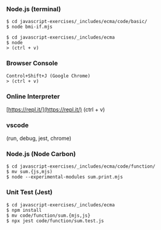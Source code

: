 ### Node.js (terminal)

```
$ cd javascript-exercises/_includes/ecma/code/basic/
$ node bmi-if.mjs
```

```
$ cd javascript-exercises/_includes/ecma
$ node
> (ctrl + v)
```

### Browser Console

```
Control+Shift+J (Google Chrome)
> (ctrl + v)
```

### Online Interpreter

[https://repl.it/](https://repl.it/) (ctrl + v)

### vscode 

(run, debug, jest, chrome)

### Node.js (Node Carbon)

```
$ cd javascript-exercises/_includes/ecma/code/function/
$ mv sum.{js,mjs)
$ node --experimental-modules sum.print.mjs
```

### Unit Test (Jest)

```
$ cd javascript-exercises/_includes/ecma
$ npm install
$ mv code/function/sum.{mjs,js}
$ npx jest code/function/sum.test.js
```